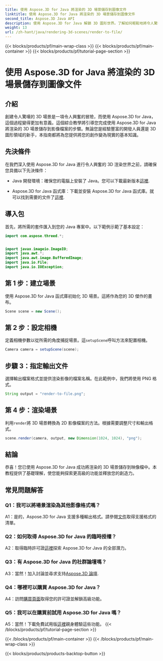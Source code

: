 ```yaml
---
title: 使用 Aspose.3D for Java 將渲染的 3D 場景儲存到圖像文件
linktitle: 使用 Aspose.3D for Java 將渲染的 3D 場景儲存到圖像文件
second_title: Aspose.3D Java API
description: 使用 Aspose.3D for Java 解鎖 3D 圖形世界。了解如何輕鬆地將令人驚嘆的場景保存到圖像中。
weight: 13
url: /zh-hant/java/rendering-3d-scenes/render-to-file/
---
```


{{< blocks/products/pf/main-wrap-class >}}
{{< blocks/products/pf/main-container >}}
{{< blocks/products/pf/tutorial-page-section >}}

# 使用 Aspose.3D for Java 將渲染的 3D 場景儲存到圖像文件

## 介紹

創建令人驚嘆的 3D 場景是一項令人興奮的冒險，而使用 Aspose.3D for Java，這個過程變得更加有意義。這個綜合教學將引導您完成使用 Aspose.3D for Java 將渲染的 3D 場景儲存到影像檔案的步驟。無論您是經驗豐富的開發人員還是 3D 圖形領域的新手，本指南都將為您提供將您的創作變為現實的基本知識。

## 先決條件

在我們深入使用 Aspose.3D for Java 進行令人興奮的 3D 渲染世界之前，請確保您具備以下先決條件：

- Java 開發環境：確保您的電腦上安裝了 Java。您可以下載最新版本[這裡](https://www.java.com/download/).

- Aspose.3D for Java 函式庫：下載並安裝 Aspose.3D for Java 函式庫。就可以找到需要的文件了[這裡](https://releases.aspose.com/3d/java/).

## 導入包

首先，將所需的套件匯入到您的 Java 專案中。以下範例示範了基本設定：

```java
import com.aspose.threed.*;


import javax.imageio.ImageIO;
import java.awt.*;
import java.awt.image.BufferedImage;
import java.io.File;
import java.io.IOException;
```

## 第 1 步：建立場景

使用 Aspose.3D for Java 函式庫初始化 3D 場景。這將作為您的 3D 傑作的畫布。

```java
Scene scene = new Scene();
```

## 第 2 步：設定相機

定義相機參數以從所需的角度捕捉場景。這`setupScene`呼叫方法來配置相機。

```java
Camera camera = setupScene(scene);
```

## 步驟 3：指定輸出文件

選擇輸出檔案格式並提供渲染影像的檔案名稱。在此範例中，我們將使用 PNG 格式。

```java
String output = "render-to-file.png";
```

## 第 4 步：渲染場景

利用`render`將 3D 場景轉換為 2D 影像檔案的方法。根據需要調整尺寸和輸出格式。

```java
scene.render(camera, output, new Dimension(1024, 1024), "png");
```

## 結論

恭喜！您已使用 Aspose.3D for Java 成功將渲染的 3D 場景儲存到映像檔中。本教程提供了基礎理解，使您能夠探索更高級的功能並釋放您的創造力。

## 常見問題解答

### Q1：我可以將場景渲染為其他影像格式嗎？

 A1：是的，Aspose.3D for Java 支援多種輸出格式。請參閱[文件](https://reference.aspose.com/3d/java/)取得支援格式的清單。

### Q2：如何取得 Aspose.3D for Java 的臨時授權？

 A2：取得臨時許可證[這裡](https://purchase.aspose.com/temporary-license/)探索 Aspose.3D for Java 的全部潛力。

### Q3：有 Aspose.3D for Java 的社群論壇嗎？

 A3：當然！加入討論並尋求支持[Aspose.3D 論壇](https://forum.aspose.com/c/3d/18).

### Q4：哪裡可以購買 Aspose.3D for Java？

 A4：訪問[購買頁面](https://purchase.aspose.com/buy)取得您的許可證並解鎖高級功能。

### Q5：我可以在購買前試用 Aspose.3D for Java 嗎？

 A5：當然！下載免費試用版[這裡](https://releases.aspose.com/)親身體驗這些功能。
{{< /blocks/products/pf/tutorial-page-section >}}

{{< /blocks/products/pf/main-container >}}
{{< /blocks/products/pf/main-wrap-class >}}

{{< blocks/products/products-backtop-button >}}
